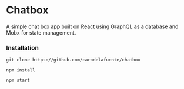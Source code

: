 # Chatbox
A simple chat box app built on React using GraphQL as a database and Mobx for state management.

### Installation
`git clone https://github.com/carodelafuente/chatbox`

`npm install`

`npm start`
